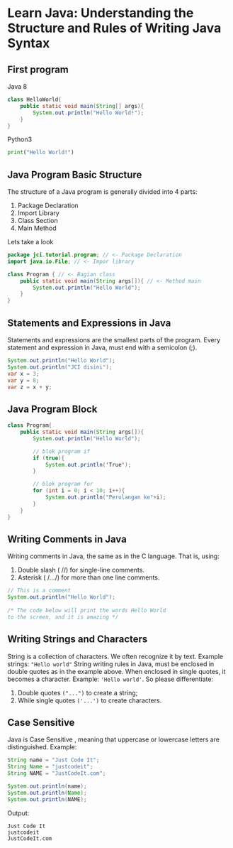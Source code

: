 # Learn Java: Understanding the Structure and Rules of Writing Java Syntax

## First program
Java 8
```java
class HelloWorld{
    public static void main(String[] args){
        System.out.println("Hello World!");
    }
}
```
Python3
```python
print("Hello World!")
```

## Java Program Basic Structure
The structure of a Java program is generally divided into 4 parts:
1. Package Declaration
2. Import Library
3. Class Section
4. Main Method

Lets take a look
```java
package jci.tutorial.program; // <- Package Declaration
import java.io.File; // <- Impor library

class Program { // <- Bagian class
    public static void main(String args[]){ // <- Method main
        System.out.println("Hello World");
    }
}
```

## Statements and Expressions in Java
Statements and expressions are the smallest parts of the program. Every statement and expression in Java, must end with a semicolon (;).
```java
System.out.println("Hello World");
System.out.println("JCI disini");
var x = 3;
var y = 8;
var z = x + y;
```

## Java Program Block
```java
class Program{
    public static void main(String args[]){
        System.out.println("Hello World");

        // blok program if
        if (true){
            System.out.println('True');
        }

        // blok program for
        for (int i = 0; i < 10; i++){
            System.out.println("Perulangan ke"+i);
        }
    }
}
```

## Writing Comments in Java
Writing comments in Java, the same as in the C language. That is, using:
1. Double slash ( //) for single-line comments.
2. Asterisk ( /*...*/) for more than one line comments.
```java
// This is a comment
System.out.println("Hello World");
        
/* The code below will print the words Hello World
to the screen, and it is amazing */
```

## Writing Strings and Characters
String is a collection of characters. We often recognize it by text.
Example strings: `"Hello world"`
String writing rules in Java, must be enclosed in double quotes as in the example above.
When enclosed in single quotes, it becomes a character.
Example: `'Hello world'`.
So please differentiate:
1. Double quotes `("...")` to create a string;
2. While single quotes `('...')` to create characters.

## Case Sensitive
Java is Case Sensitive , meaning that uppercase or lowercase letters are distinguished.
Example:
```java
String name = "Just Code It";
String Name = "justcodeit";
String NAME = "JustCodeIt.com";

System.out.println(name);
System.out.println(Name);
System.out.println(NAME);
```
Output:
```text
Just Code It
justcodeit
JustCodeIt.com
```
